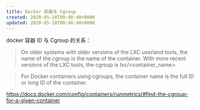 ```yaml
---
title: Docker 容器与 Cgroup
created: 2020-05-18T00:48:40+0800
updated: 2020-05-18T00:48:40+0800
---
```



docker 容器 ID 与 Cgroup 的关系：

> On older systems with older versions of the LXC userland tools, the name of the cgroup is the name of the container. With more recent versions of the LXC tools, the cgroup is lxc/<container_name>.

> For Docker containers using cgroups, the container name is the full ID or long ID of the container.

https://docs.docker.com/config/containers/runmetrics/#find-the-cgroup-for-a-given-container
